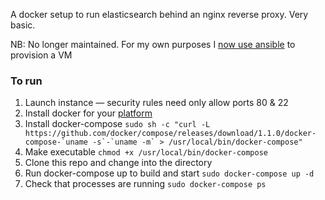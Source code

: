 A docker setup to run elasticsearch behind an nginx reverse proxy. Very basic.

NB: No longer maintained. For my own purposes I [now use ansible](https://github.com/trevormunoz/automation/tree/master/elasticsearch-rig) to provision a VM

### To run 

1. Launch instance — security rules need only allow ports 80 & 22
2. Install docker for your [platform](https://docs.docker.com/installation/)
3. Install docker-compose ``sudo sh -c "curl -L https://github.com/docker/compose/releases/download/1.1.0/docker-compose-`uname -s`-`uname -m` > /usr/local/bin/docker-compose"``
4. Make executable `chmod +x /usr/local/bin/docker-compose`
5. Clone this repo and change into the directory
6. Run docker-compose up to build and start `sudo docker-compose up -d`
7. Check that processes are running `sudo docker-compose ps`
